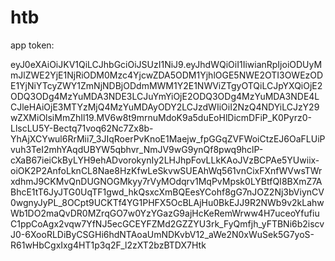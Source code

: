 # htb

app token:

eyJ0eXAiOiJKV1QiLCJhbGciOiJSUzI1NiJ9.eyJhdWQiOiI1IiwianRpIjoiODUyMmJlZWE2YjE1NjRiODM0Mzc4YjcwZDA5ODM1YjhlOGE5NWE2OTI3OWEzODE1YjNiYTcyZWY1ZmNjNDBjODdmMWM1Y2E1NWViZTgyOTQiLCJpYXQiOjE2ODQ3ODg4MzYuMDA3NDE3LCJuYmYiOjE2ODQ3ODg4MzYuMDA3NDE4LCJleHAiOjE3MTYzMjQ4MzYuMDAyODY2LCJzdWIiOiI2NzQ4NDYiLCJzY29wZXMiOlsiMmZhIl19.MV6w8t9mrnuMdoK9a5duEoHlDicmDFiP_K0Pyrz0-LlscLU5Y-Bectq71voq62Nc7Zx8b-YhAjXCYwul6RrMii7_3JIqRoerPvKnoE1Maejw_fpGGqZVFWoiCtzEJ6OaFLUiPvuh3TeI2mhYAqdUBYW5qbhvr_NmJV9wG9ynQf8pwq9hclP-cXaB67ieiCkByLYH9ehADvorokynIy2LHJhpFovLLkKAoJVzBCPAe5YUwiix-oiOK2P2AnfoLknCL8Nae8HzKfwLeSkvwSUEAhWq561vnCixFXnfWVwsTWrxdhmJ9CKMvQnDUGNOGMkyy7rVyMOdqrv1MqPvMpsk0LYBtfQI8BXmZ7ABhcE1tT6JyJTG0UqTF1gwd_hkQsxcXmBQEesYCohf8gG7nJOZ2Nj3bViynCV0wgnyJyPL_8OCpt9UCKTf4YG1PHFX5OcBLAjHu0BkEJJ9R2NWb9v2kLahwWb1DO2maQvDR0MZrqGO7w0YzYGazG9ajHcKeRemWrww4H7uceoYfufiuC1ppCoAgx2vqw7YfNJ5ecGCEYFZMd2GZZYU3rk_FyQmfjh_yFTBNi6b2iscvJ0-6XooRLDiByCSGHi6hdNTAoaUmNDKvbV12_aWe2N0xWuSek5G7yoS-R61wHbCgxIxg4HT1p3q2F_l2zXT2bzBTDX7Htk

